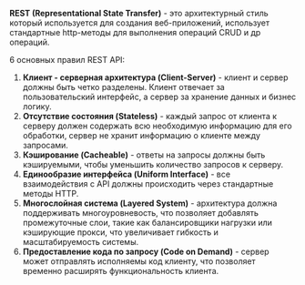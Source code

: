 **REST (Representational State Transfer)** - это архитектурный стиль который используется для создания веб-приложений, использует стандартные http-методы для выполнения операций CRUD и др операций.  

6 основных правил REST API: 
1. **Клиент - серверная архитектура (Client-Server)** - клиент и сервер должны быть четко разделены. Клиент отвечает за пользовательский интерфейс, а сервер за хранение данных и бизнес логику. 
2. **Отсутствие состояния (Stateless)** - каждый запрос от клиента к серверу должен содержать всю необходимую информацию для его обработки, сервер не хранит информацию о клиенте между запросами.
3. **Кэширование (Cacheable)** - ответы на запросы должны быть кэшируемыми, чтобы уменьшить количество запросов к серверу. 
4. **Единообразие интерфейса (Uniform Interface)** - все взаимодействия с API должны происходить через стандартные методы HTTP. 
5. **Многослойная система (Layered System)** - архитектура должна поддерживать многоуровневость, что позволяет добавлять промежуточные слои, такие как балансировщики нагрузки или кэширующие прокси, что увеличивает гибкость и масштабируемость системы. 
6. **Предоставление кода по запросу (Code on Demand)** - сервер может отправлять исполняемы код клиенту, что позволяет временно расширять функциональность клиента.